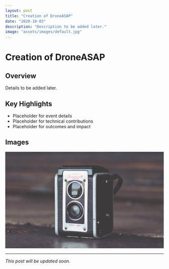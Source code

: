 ```yaml
---
layout: post
title: "Creation of DroneASAP"
date: "2020-10-03"
description: "Description to be added later."
image: "assets/images/default.jpg"
---
```


# Creation of DroneASAP

## Overview
Details to be added later.

## Key Highlights
- Placeholder for event details
- Placeholder for technical contributions
- Placeholder for outcomes and impact

## Images
![Placeholder](assets/images/default.jpg)

---

*This post will be updated soon.*
